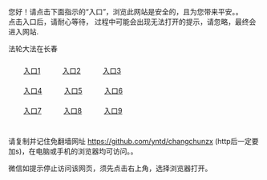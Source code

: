 您好！请点击下面指示的“入口”，浏览此网站是安全的，且为您带来平安。。 <br/>
点击入口后，请耐心等待， 过程中可能会出现无法打开的提示，请忽略，最终会进入网站. </br>

法轮大法在长春<br/>
<div style="padding:10px"><a style="margin:20px" target="_blank" href="https://d1r0hffd3su3z4.cloudfront.net/2Qpsp?bopizgg" id="ccLink1" rel="nofollow">入口1</a> <a target="_blank" style="margin:20px" href="https://dfvdmxmyf2s2p.cloudfront.net/2Qpsp?nqsdxopc" id="ccLink2" rel="nofollow">入口2</a> <a style="margin:20px" target="_blank" href="https://d2ok7qmucto940.cloudfront.net/2Qpsp?jgxhaer" id="ccLink3" rel="nofollow">入口3</a></div>

<div style="padding:10px" ><a style="margin:20px" target="_blank" href="https://d1r0hffd3su3z4.cloudfront.net/2Qpsp?bopizgg" id="ccLink4" rel="nofollow">入口4</a> <a style="margin:20px" href="https://dfvdmxmyf2s2p.cloudfront.net/2Qpsp?nqsdxopc" target="_blank" id="ccLink5" rel="nofollow">入口5</a> <a style="margin:20px" href="https://d2ok7qmucto940.cloudfront.net/2Qpsp?jgxhaer" target="_blank" id="ccLink6" rel="nofollow">入口6</a></div>

<div style="padding:10px"><a style="margin:20px" target="_blank" href="https://d1r0hffd3su3z4.cloudfront.net/2Qpsp?bopizgg" id="ccLink7" rel="nofollow">入口7</a> <a style="margin:20px" href="https://dfvdmxmyf2s2p.cloudfront.net/2Qpsp?nqsdxopc" target="_blank" id="ccLink8" rel="nofollow">入口8</a> <a style="margin:20px" target="_blank" href="https://d2ok7qmucto940.cloudfront.net/2Qpsp?jgxhaer" id="ccLink9" rel="nofollow">入口9</a></div>

<br/>



请复制并记住免翻墙网址 https://github.com/yntd/changchunzx (http后一定要加s)，在电脑或手机的浏览器均可访问。。<br/>

微信如提示停止访问该网页，须先点击右上角，选择浏览器打开。
